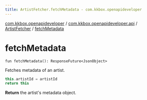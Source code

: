 ```yaml
---
title: ArtistFetcher.fetchMetadata - com.kkbox.openapideveloper
---
```


[com.kkbox.openapideveloper](../../index.html) / [com.kkbox.openapideveloper.api](../index.html) / [ArtistFetcher](index.html) / [fetchMetadata](.)

# fetchMetadata

`fun fetchMetadata(): ResponseFuture<JsonObject>`

Fetches metadata of an artist.

``` kotlin
this.artistId = artistId
return this
```

**Return**
the artist's metadata object.

